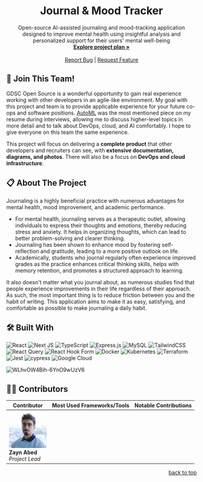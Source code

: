 <a id="readme-top"></a>

<!-- PROJECT SHIELDS -->

<!-- [![Contributors][contributors-shield]][contributors-url]
[![Forks][forks-shield]][forks-url]
[![Stargazers][stars-shield]][stars-url]
[![Issues][issues-shield]][issues-url] -->

<!-- PROJECT LOGO -->
<br />
<div align="center">
  <!-- <a href="https://github.com/othneildrew/Best-README-Template">
    <img src="images/logo.png" alt="Logo" width="80" height="80">
  </a> -->

  <h1 align="center">Journal & Mood Tracker</h1>

  <p align="center">
  Open-source AI-assisted journaling and mood-tracking application designed to improve mental health using insightful analysis and personalized support for their users' mental well-being
    <br />
    <a href="https://github.com/DSC-McMaster-U/ai-journal/blob/main/PLAN.md"><strong>Explore project plan »</strong></a>
    <br />
    <br />
    <!-- <a href="https://github.com/DSC-McMaster-U/ai-journal">View Demo</a> -->
    <!-- | -->
    <a href="https://github.com/DSC-McMaster-U/ai-journal/issues/new?assignees=&labels=&projects=&template=bug_report.md&title=">Report Bug</a>
    |
    <a href="https://github.com/DSC-McMaster-U/ai-journal/issues/new?assignees=&labels=&projects=&template=feature_request.md&title=">Request Feature</a>
  </p>
</div>

<!-- TABLE OF CONTENTS -->
<!-- <details>
  <summary>Table of Contents</summary>
  <ol>
    <li>
      <a href="#about-the-project">About The Project</a>
      <ul>
        <li><a href="#built-with">Built With</a></li>
      </ul>
    </li>
    <li>
      <a href="#getting-started">Getting Started</a>
      <ul>
        <li><a href="#prerequisites">Prerequisites</a></li>
        <li><a href="#installation">Installation</a></li>
      </ul>
    </li>
    <li><a href="#usage">Usage</a></li>
    <li><a href="#roadmap">Roadmap</a></li>
    <li><a href="#contributing">Contributing</a></li>
    <li><a href="#license">License</a></li>
    <li><a href="#contact">Contact</a></li>
    <li><a href="#acknowledgments">Acknowledgments</a></li>
  </ol>
</details> -->

<!-- ABOUT THE PROJECT -->

## 🚨 Join This Team!

GDSC Open Source is a wonderful opportunity to gain real experience working with other developers in an agile-like environment. My goal with this project and team is to provide applicable experience for your future co-ops and software positions. [AutoML](https://github.com/DSC-McMaster-U/Auto-ML) was the most mentioned piece on my resume during interviews, allowing me to discuss higher-level topics in more detail and to talk about DevOps, cloud, and AI comfortably. I hope to give everyone on this team the same experience.

This project will focus on delivering a **complete product** that other developers and recruiters can see, with **extensive documentation, diagrams, and photos**. There will also be a focus on **DevOps and cloud infrastructure**.

<!-- ABOUT THE PROJECT -->

## 📋 About The Project

<!-- [![Product Name Screen Shot][product-screenshot]](https://example.com) -->

Journaling is a highly beneficial practice with numerous advantages for mental health, mood improvement, and academic performance.

- For mental health, journaling serves as a therapeutic outlet, allowing individuals to express their thoughts and emotions, thereby reducing stress and anxiety. It helps in organizing thoughts, which can lead to better problem-solving and clearer thinking.
- Journaling has been shown to enhance mood by fostering self-reflection and gratitude, leading to a more positive outlook on life.
- Academically, students who journal regularly often experience improved grades as the practice enhances critical thinking skills, helps with memory retention, and promotes a structured approach to learning.

It also doesn't matter what you journal about, as numerous studies find that people experience improvements in their life regardless of their approach. As such, the most important thing is to reduce friction between you and the habit of writing. This application aims to make it as easy, satisfying, and comfortable as possible to make journaling a daily habit.

<!-- TOOLS -->

## 🛠️ Built With

![React](https://img.shields.io/badge/react-%2320232a.svg?style=for-the-badge&logo=react&logoColor=%2361DAFB)
![Next JS](https://img.shields.io/badge/Next-black?style=for-the-badge&logo=next.js&logoColor=white)
![TypeScript](https://img.shields.io/badge/typescript-%23007ACC.svg?style=for-the-badge&logo=typescript&logoColor=white)
![Express.js](https://img.shields.io/badge/express.js-%23404d59.svg?style=for-the-badge&logo=express&logoColor=%2361DAFB)
![MySQL](https://img.shields.io/badge/mysql-4479A1.svg?style=for-the-badge&logo=mysql&logoColor=white)
![TailwindCSS](https://img.shields.io/badge/tailwindcss-%2338B2AC.svg?style=for-the-badge&logo=tailwind-css&logoColor=white)
![React Query](https://img.shields.io/badge/-React%20Query-FF4154?style=for-the-badge&logo=react%20query&logoColor=white)
![React Hook Form](https://img.shields.io/badge/React%20Hook%20Form-%23EC5990.svg?style=for-the-badge&logo=reacthookform&logoColor=white)
![Docker](https://img.shields.io/badge/docker-%230db7ed.svg?style=for-the-badge&logo=docker&logoColor=white)
![Kubernetes](https://img.shields.io/badge/kubernetes-%23326ce5.svg?style=for-the-badge&logo=kubernetes&logoColor=white)
![Terraform](https://img.shields.io/badge/terraform-%235835CC.svg?style=for-the-badge&logo=terraform&logoColor=white)
![Jest](https://img.shields.io/badge/-jest-%23C21325?style=for-the-badge&logo=jest&logoColor=white)
![cypress](https://img.shields.io/badge/-cypress-%23E5E5E5?style=for-the-badge&logo=cypress&logoColor=058a5e)
![Google Cloud](https://img.shields.io/badge/GoogleCloud-%234285F4.svg?style=for-the-badge&logo=google-cloud&logoColor=white)

![WLhvOW4Bih-6YnO9wUzV6](https://github.com/user-attachments/assets/6de4db53-d698-4722-bbd7-ddc5fe0b7860)

## 🧑‍💻 Contributors

| <div style="width:100px"> Contributor </div>                                                                   | Most Used Frameworks/Tools | Notable Contributions |
| -------------------------------------------------------------------------------------------------------------- | -------------------------- | --------------------- |
| <img src="docs/assets/zayn.jpg" alt="Zayn Abed" width="100"/> <br/> **Zayn Abed** <br/> <i/> Project Lead </i> |                            |                       |

<p align="right"><a href="#readme-top">back to top</a></p>

<!-- MARKDOWN LINKS & IMAGES -->

[contributors-shield]: https://img.shields.io/github/contributors/othneildrew/Best-README-Template.svg?style=for-the-badge
[contributors-url]: https://github.com/othneildrew/Best-README-Template/graphs/contributors
[forks-shield]: https://img.shields.io/github/forks/othneildrew/Best-README-Template.svg?style=for-the-badge
[forks-url]: https://github.com/othneildrew/Best-README-Template/network/members
[stars-shield]: https://img.shields.io/github/stars/othneildrew/Best-README-Template.svg?style=for-the-badge
[stars-url]: https://github.com/othneildrew/Best-README-Template/stargazers
[issues-shield]: https://img.shields.io/github/issues/othneildrew/Best-README-Template.svg?style=for-the-badge
[issues-url]: https://github.com/othneildrew/Best-README-Template/issues
[product-screenshot]: images/screenshot.png
